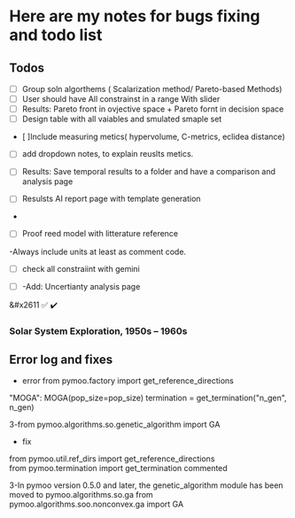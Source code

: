 # Here are my notes for bugs fixing and todo list


## Todos


- [ ] Group soln algorthems ( Scalarization method/ Pareto-based Methods)
- [ ] User should have All constrainst in a range With slider
- [ ] Results: Pareto front in ovjective space + Pareto fornt in decision space
- [ ] Design table  with all vaiables and smulated smaple set
- [ ]Include measuring metics( hypervolume, C-metrics, eclidea distance)
- [ ] add dropdown notes, to explain reuslts metics.

- [ ] Results: Save temporal results to a folder and have a comparison and analysis page
- [ ]  Resulsts AI report page with template generation 
- 
- [ ] Proof reed model with litterature reference

-Always include units at least as comment code.

- [ ] check all constraiint with gemini

- [ ] -Add: Uncertianty analysis page

&#x2611 
:white_check_mark:
:heavy_check_mark:

### Solar System Exploration, 1950s – 1960s




## Error log and fixes


- error
from pymoo.factory import get_reference_directions  

"MOGA": MOGA(pop_size=pop_size)
 termination = get_termination("n_gen", n_gen)

3-from pymoo.algorithms.so.genetic_algorithm import GA
- fix

from pymoo.util.ref_dirs import get_reference_directions  
from pymoo.termination import get_termination
commented


3-In pymoo version 0.5.0 and later, the genetic_algorithm module has been moved to pymoo.algorithms.so.ga
from pymoo.algorithms.soo.nonconvex.ga import GA